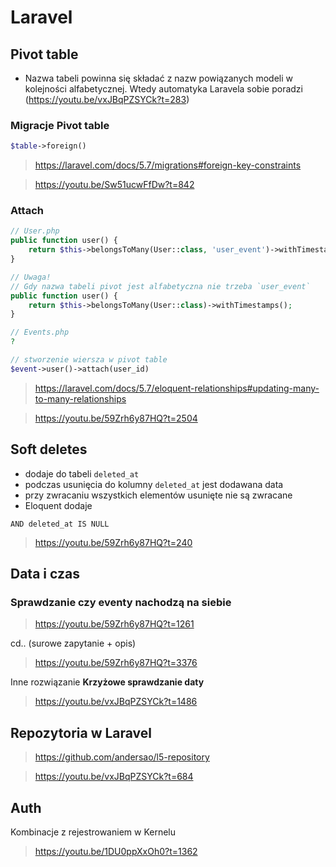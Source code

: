 # Laravel

## Pivot table
- Nazwa tabeli powinna się składać z nazw powiązanych modeli w kolejności alfabetycznej. Wtedy automatyka Laravela sobie poradzi (https://youtu.be/vxJBqPZSYCk?t=283)

### Migracje Pivot table

```php
$table->foreign()
```
> https://laravel.com/docs/5.7/migrations#foreign-key-constraints

> https://youtu.be/Sw51ucwFfDw?t=842

### Attach

```php
// User.php
public function user() {
    return $this->belongsToMany(User::class, 'user_event')->withTimestamps();
}

// Uwaga!
// Gdy nazwa tabeli pivot jest alfabetyczna nie trzeba `user_event`
public function user() {
    return $this->belongsToMany(User::class)->withTimestamps();
}

// Events.php
?

// stworzenie wiersza w pivot table
$event->user()->attach(user_id)
```

> https://laravel.com/docs/5.7/eloquent-relationships#updating-many-to-many-relationships

> https://youtu.be/59Zrh6y87HQ?t=2504

## Soft deletes
- dodaje do tabeli `deleted_at`
- podczas usunięcia do kolumny `deleted_at` jest dodawana data
- przy zwracaniu wszystkich elementów usunięte nie są zwracane
- Eloquent dodaje
```mysql
AND deleted_at IS NULL
```

> https://youtu.be/59Zrh6y87HQ?t=240

## Data i czas
### Sprawdzanie czy eventy nachodzą na siebie

> https://youtu.be/59Zrh6y87HQ?t=1261

cd.. (surowe zapytanie + opis)
> https://youtu.be/59Zrh6y87HQ?t=3376

Inne rozwiązanie **Krzyżowe sprawdzanie daty**
> https://youtu.be/vxJBqPZSYCk?t=1486

## Repozytoria w Laravel
> https://github.com/andersao/l5-repository

> https://youtu.be/vxJBqPZSYCk?t=684

## Auth
Kombinacje z rejestrowaniem w Kernelu
> https://youtu.be/1DU0ppXxOh0?t=1362
